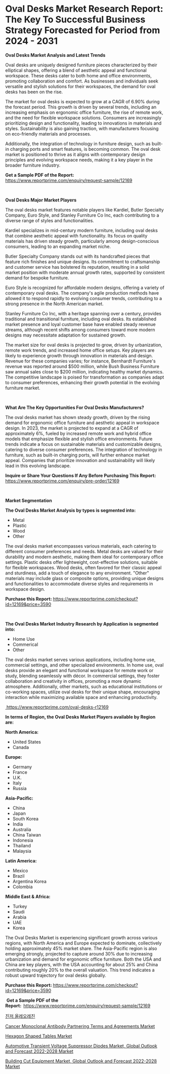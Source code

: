 <p><h1>Oval Desks Market Research Report: The Key To Successful Business Strategy Forecasted for Period from 2024 - 2031</h1></p><p><strong>Oval Desks Market Analysis and Latest Trends</strong></p>
<p><p>Oval desks are uniquely designed furniture pieces characterized by their elliptical shapes, offering a blend of aesthetic appeal and functional workspace. These desks cater to both home and office environments, promoting collaboration and comfort. As businesses and individuals seek versatile and stylish solutions for their workspaces, the demand for oval desks has been on the rise.</p><p>The market for oval desks is expected to grow at a CAGR of 6.90% during the forecast period. This growth is driven by several trends, including an increasing emphasis on ergonomic office furniture, the rise of remote work, and the need for flexible workspace solutions. Consumers are increasingly prioritizing design and functionality, leading to innovations in materials and styles. Sustainability is also gaining traction, with manufacturers focusing on eco-friendly materials and processes. </p><p>Additionally, the integration of technology in furniture design, such as built-in charging ports and smart features, is becoming common. The oval desk market is positioned to thrive as it aligns with contemporary design principles and evolving workspace needs, making it a key player in the broader furniture industry.</p></p>
<p><strong>Get a Sample PDF of the Report:&nbsp;</strong> <a href="https://www.reportprime.com/enquiry/request-sample/12169">https://www.reportprime.com/enquiry/request-sample/12169</a></p>
<p>&nbsp;</p>
<p><strong>Oval Desks Major Market Players</strong></p>
<p><p>The oval desks market features notable players like Kardiel, Butler Specialty Company, Euro Style, and Stanley Furniture Co Inc, each contributing to a diverse range of styles and functionalities. </p><p>Kardiel specializes in mid-century modern furniture, including oval desks that combine aesthetic appeal with functionality. Its focus on quality materials has driven steady growth, particularly among design-conscious consumers, leading to an expanding market niche.</p><p>Butler Specialty Company stands out with its handcrafted pieces that feature rich finishes and unique designs. Its commitment to craftsmanship and customer service has bolstered its reputation, resulting in a solid market position with moderate annual growth rates, supported by consistent demand for bespoke furniture.</p><p>Euro Style is recognized for affordable modern designs, offering a variety of contemporary oval desks. The company's agile production methods have allowed it to respond rapidly to evolving consumer trends, contributing to a strong presence in the North American market.</p><p>Stanley Furniture Co Inc, with a heritage spanning over a century, provides traditional and transitional furniture, including oval desks. Its established market presence and loyal customer base have enabled steady revenue streams, although recent shifts among consumers toward more modern designs may necessitate adaptation for sustained growth.</p><p>The market size for oval desks is projected to grow, driven by urbanization, remote work trends, and increased home office setups. Key players are likely to experience growth through innovation in materials and design. Revenue for these companies varies; for instance, Bernhardt Furniture's revenue was reported around $500 million, while Bush Business Furniture saw annual sales close to $200 million, indicating healthy market dynamics. The competitive landscape is poised for transformation as companies adapt to consumer preferences, enhancing their growth potential in the evolving furniture market.</p></p>
<p>&nbsp;</p>
<p><strong>What Are The Key Opportunities For Oval Desks Manufacturers?</strong></p>
<p><p>The oval desks market has shown steady growth, driven by the rising demand for ergonomic office furniture and aesthetic appeal in workspace design. In 2023, the market is projected to expand at a CAGR of approximately 6%, fueled by increased remote work and hybrid office models that emphasize flexible and stylish office environments. Future trends indicate a focus on sustainable materials and customizable designs, catering to diverse consumer preferences. The integration of technology in furniture, such as built-in charging ports, will further enhance market appeal. Companies that prioritize innovation and sustainability will likely lead in this evolving landscape.</p></p>
<p><strong>Inquire or Share Your Questions If Any Before Purchasing This Report:</strong> <a href="https://www.reportprime.com/enquiry/pre-order/12169">https://www.reportprime.com/enquiry/pre-order/12169</a></p>
<p>&nbsp;</p>
<p><strong>Market Segmentation</strong></p>
<p><strong>The Oval Desks Market Analysis by types is segmented into:</strong></p>
<p><ul><li>Metal</li><li>Plastic</li><li>Wood</li><li>Other</li></ul></p>
<p><p>The oval desks market encompasses various materials, each catering to different consumer preferences and needs. Metal desks are valued for their durability and modern aesthetic, making them ideal for contemporary office settings. Plastic desks offer lightweight, cost-effective solutions, suitable for flexible workspaces. Wood desks, often favored for their classic appeal and sturdiness, add a touch of elegance to any environment. "Other" materials may include glass or composite options, providing unique designs and functionalities to accommodate diverse styles and requirements in workspace design.</p></p>
<p><strong>Purchase this Report:&nbsp;</strong><a href="https://www.reportprime.com/checkout?id=12169&price=3590">https://www.reportprime.com/checkout?id=12169&price=3590</a></p>
<p>&nbsp;</p>
<p><strong>The Oval Desks Market Industry Research by Application is segmented into:</strong></p>
<p><ul><li>Home Use</li><li>Commerical</li><li>Other</li></ul></p>
<p><p>The oval desks market serves various applications, including home use, commercial settings, and other specialized environments. In home use, oval desks provide an elegant and functional workspace for remote work or study, blending seamlessly with décor. In commercial settings, they foster collaboration and creativity in offices, promoting a more dynamic atmosphere. Additionally, other markets, such as educational institutions or co-working spaces, utilize oval desks for their unique shape, encouraging interaction while maximizing available space and enhancing productivity.</p></p>
<p><a href="https://www.reportprime.com/oval-desks-r12169">&nbsp;https://www.reportprime.com/oval-desks-r12169</a></p>
<p><strong>In terms of Region, the Oval Desks Market Players available by Region are:</strong></p>
<p>
    <p> <strong> North America: </strong>
        <ul>
            <li>United States</li>
            <li>Canada</li>
        </ul>
        </p> 
    <p> <strong> Europe: </strong>
        <ul>
            <li>Germany</li>
            <li>France</li>
            <li>U.K.</li>
            <li>Italy</li>
            <li>Russia</li>
        </ul>
        </p> 
    <p> <strong> Asia-Pacific: </strong>
        <ul>
            <li>China</li>
            <li>Japan</li>
            <li>South Korea</li>
            <li>India</li>
            <li>Australia</li>
            <li>China Taiwan</li>
            <li>Indonesia</li>
            <li>Thailand</li>
            <li>Malaysia</li>
        </ul>
        </p> 
    <p> <strong> Latin America: </strong>
        <ul>
            <li>Mexico</li>
            <li>Brazil</li>
            <li>Argentina Korea</li>
            <li>Colombia</li>
        </ul>
        </p> 
    <p> <strong> Middle East & Africa: </strong>
        <ul>
            <li>Turkey</li>
            <li>Saudi</li>
            <li>Arabia</li>
            <li>UAE</li>
            <li>Korea</li>
        </ul>
    </p>
    </p>
<p><p>The Oval Desks Market is experiencing significant growth across various regions, with North America and Europe expected to dominate, collectively holding approximately 45% market share. The Asia-Pacific region is also emerging strongly, projected to capture around 30% due to increasing urbanization and demand for ergonomic office furniture. Both the USA and China are key players, with the USA accounting for about 25% and China contributing roughly 20% to the overall valuation. This trend indicates a robust upward trajectory for oval desks globally.</p></p>
<p><strong>Purchase this Report: </strong><a href="https://www.reportprime.com/checkout?id=12169&price=3590">https://www.reportprime.com/checkout?id=12169&price=3590</a></p>
<p>&nbsp;<strong>Get a Sample PDF of the Report:&nbsp;&nbsp;</strong><a href="https://www.reportprime.com/enquiry/request-sample/12169">https://www.reportprime.com/enquiry/request-sample/12169</a></p>
<p><strong></strong></p>
<p><p><a href="https://medium.com/@kelvinfeenrey98677/%EA%B0%95%ED%99%A9-%EC%98%A4%EB%A0%88%EC%98%A4%EB%A0%88%EC%A7%84-%EC%8B%9C%EC%9E%A5-%EC%97%AD%ED%95%99-%ED%83%90%EC%83%89-2024%EB%85%84%EB%B6%80%ED%84%B0-2031%EB%85%84%EA%B9%8C%EC%A7%80-%EA%B0%95%ED%99%A9-%EC%98%A4%EB%A0%88%EC%98%A4%EB%A0%88%EC%A7%84-%EC%8B%9C%EC%9E%A5%EC%9D%98-%EC%88%98%EC%9D%B5-%EB%B6%84%EC%84%9D-%EB%B0%8F-%EC%84%B1%EC%9E%A5-%EC%A0%84%EB%A7%9D-862245a10053">진저 올레오레진</a></p><p><a href="https://issuu.com/reportprime-2/docs/cancer-monoclonal-antibody-partneri_fb326f61464e74">Cancer Monoclonal Antibody Partnering Terms and Agreements Market</a></p><p><a href="https://github.com/gulaimolin/Market-Research-Report-List-6/blob/main/hexagon-shaped-tables-market.md">Hexagon Shaped Tables Market</a></p><p><a href="https://www.linkedin.com/pulse/automotive-transient-voltage-suppressor-diodes-market-global-95eef?trackingId=ekMWhAh8SUinkvMIPo5WLg%3D%3D">Automotive Transient Voltage Suppressor Diodes Market, Global Outlook and Forecast 2022-2028 Market</a></p><p><a href="https://www.linkedin.com/pulse/building-cut-equipment-market-global-outlook-forecast-2022-2028-h6gre?trackingId=LgfoNggPTM2G%2B4UeeCkA6Q%3D%3D">Building Cut Equipment Market, Global Outlook and Forecast 2022-2028 Market</a></p></p>